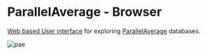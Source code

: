 ParallelAverage - Browser
=========================

[Web based User interface](https://heikoburau.github.io/ParallelAverage-browser/) for exploring [ParallelAverage](https://github.com/Heikman/ParallelAverage) databases.


![pae](https://user-images.githubusercontent.com/5159590/146455373-9c1aae6c-f319-45c9-8484-624c6a1ce591.gif)
